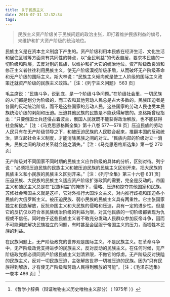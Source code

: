 ```yaml
---
title: 关于民族主义
date: 2016-07-31 12:32:34
tags: 
---
```


>民族主义资产阶级关于民族问题的政治主张，即打着维护民族利益的旗号，来维护和扩大资产阶级的统治地位。

民族主义是在资本主义制度下产生的。资产阶级利用本民族在经济生活、文化生活和居住区域等方面具有共同性的特点，以“全民利益”的代表自居，要求本民族的一切阶级和阶层，去反对别的民族，以维护和扩大它的统治地位。资产阶级改良派和修正主义者往往利用民族主义，使无产阶级漠视阶级矛盾，从而破坏无产阶级革命和无产阶级的国际主义。斯大林说：“民族主义倾向就是使工人阶级的国际主义政策迁就资产阶级的民族主义政策。”［注：《列宁主义问题》 563 页］

毛主席说：“民族斗争，说到底，是一个阶级斗争问题。”在阶级社会里，一切民族的人们都是划分为阶级的，而工农和其他劳动人民总是占大多数的。民族压迫者是各国的反动统治阶级，而不是这些国家的劳动人民。这些国家的劳动人民也受本民族统治阶级的剥削和压迫。压迫其他民族的民族是不能获得解放的。恩格斯曾经指出：“只要俄国士兵还侵占着波兰，俄国人民就既不能获得政治解放，也不能获得社会解放。”［注：《马克思恩格斯全集》第十八卷 577—578 页］压迫民族的劳动人民只有在无产阶级领导之下，和被压迫民族的人民联合起来，推翻本国的反动统治，建立起社会主义制度，才能消除民族之间的对立。“民族内部的阶级对立一消失，民族之间的敌对关系就会随之消失。”［注：《马克思恩格斯选集》第一卷 270 页］

无产阶级对不同国家不同时期的民族主义应作阶级的具体的分析，区别对待。列宁说：“必须把压迫民族的民族主义和被压迫民族的民族主义区别开来，把大民族的民族主义和小民族的民族主义区别开来。”［注：《列宁全集》第三十六卷 631 页］压迫民族、大民族的民族主义适应资产阶级扩张政策的需要，完全是反动的。帝国主义和殖民主义总是在“民族利益”的掩饰下，侵略、压迫和掠夺其他国家和民族。苏修社会帝国主义就是这样，它对外推行大国沙文主义，对内推行歧视和压迫各小民族的大俄罗斯主义。被压迫民族、弱小民族的民族主义具有两重性。它主张国家独立和民族解放，反抗帝国主义和大民族的侵略和压迫，具有一定的进步性。但是它的反抗仅以符合本民族统治阶级的利益为限，对其他民族的一切阶级都表现为仇视或不信任。同时由于这些民族主义者不敢充分发动人民群众参加反帝斗争，因而不可能彻底解决民族独立的问题，有时甚至会屈服于帝国主义的压力，而牺牲本民族的利益。

在民族问题上，无产阶级政党的世界观是国际主义，不是民族主义。在革命斗争中，无产阶级政党支持进步的民族主义，反对反动的民族主义。在任何时候，无产阶级政党都必须同资产阶级民族主义划清界限，不做它的俘虏。无产阶级反对狭隘的民族主义，反对一切民族压迫，主张解放世界一切被压迫的民族。因为“只有民族得到解放，才有使无产阶级和劳动人民得到解放的可能”。［注：《毛泽东选集》一卷本 486 页］[^1]

[^1]: 《哲学小辞典（辩证唯物主义历史唯物主义部分）（ 1975年 ）》
